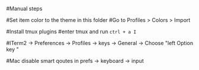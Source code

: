 #Manual steps

#Set item color to the theme in this folder
#Go to Profiles > Colors > Import

#Install tmux plugins
#enter tmux and run `ctrl + a I`

#ITerm2 -> Preferences -> Profiles -> keys -> General -> Choose "left Option key " 

#Mac disable smart qoutes in prefs -> keyboard -> input
